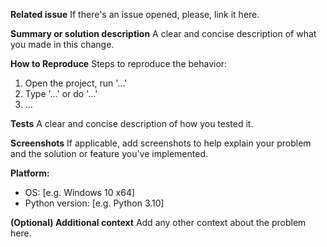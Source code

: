**Related issue**
If there's an issue opened, please, link it here.

**Summary or solution description**
A clear and concise description of what you made in this change.

**How to Reproduce**
Steps to reproduce the behavior:
1. Open the project, run '...'
2. Type '...' or do '...'
3. ...

**Tests**
A clear and concise description of how you tested it.

**Screenshots**
If applicable, add screenshots to help explain your problem and the solution or feature you've implemented.

**Platform:**
 - OS: [e.g. Windows 10 x64]
 - Python version: [e.g. Python 3.10]

**(Optional) Additional context**
Add any other context about the problem here. 
